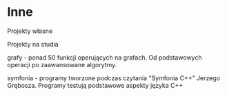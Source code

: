 # Inne

Projekty własne

Projekty na studia


grafy - ponad 50 funkcji operujących na grafach. Od podstawowych operacji po zaawansowane algorytmy.

symfonia - programy tworzone podczas czytania "Symfonia C++" Jerzego Grębosza. Programy testują podstawowe aspekty języka C++
